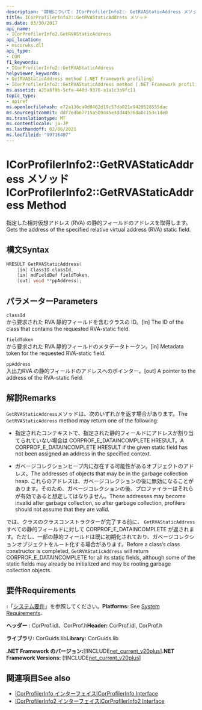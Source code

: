 ```yaml
---
description: '詳細について: ICorProfilerInfo2:: GetRVAStaticAddress メソッド'
title: ICorProfilerInfo2::GetRVAStaticAddress メソッド
ms.date: 03/30/2017
api_name:
- ICorProfilerInfo2.GetRVAStaticAddress
api_location:
- mscorwks.dll
api_type:
- COM
f1_keywords:
- ICorProfilerInfo2::GetRVAStaticAddress
helpviewer_keywords:
- GetRVAStaticAddress method [.NET Framework profiling]
- ICorProfilerInfo2::GetRVAStaticAddress method [.NET Framework profiling]
ms.assetid: a25a8f8b-5cfa-440d-9376-a1a1c3a9fc11
topic_type:
- apiref
ms.openlocfilehash: e72a136ca0d8462d19c57da021e9429528555dac
ms.sourcegitcommit: ddf7edb67715a5b9a45e3dd44536dabc153c1de0
ms.translationtype: MT
ms.contentlocale: ja-JP
ms.lasthandoff: 02/06/2021
ms.locfileid: "99716407"
---
```

# <a name="icorprofilerinfo2getrvastaticaddress-method"></a><span data-ttu-id="099f1-103">ICorProfilerInfo2::GetRVAStaticAddress メソッド</span><span class="sxs-lookup"><span data-stu-id="099f1-103">ICorProfilerInfo2::GetRVAStaticAddress Method</span></span>

<span data-ttu-id="099f1-104">指定した相対仮想アドレス (RVA) の静的フィールドのアドレスを取得します。</span><span class="sxs-lookup"><span data-stu-id="099f1-104">Gets the address of the specified relative virtual address (RVA) static field.</span></span>  
  
## <a name="syntax"></a><span data-ttu-id="099f1-105">構文</span><span class="sxs-lookup"><span data-stu-id="099f1-105">Syntax</span></span>  
  
```cpp  
HRESULT GetRVAStaticAddress(  
    [in] ClassID classId,  
    [in] mdFieldDef fieldToken,  
    [out] void **ppAddress);  
```  
  
## <a name="parameters"></a><span data-ttu-id="099f1-106">パラメーター</span><span class="sxs-lookup"><span data-stu-id="099f1-106">Parameters</span></span>  

 `classId`  
 <span data-ttu-id="099f1-107">から要求された RVA 静的フィールドを含むクラスの ID。</span><span class="sxs-lookup"><span data-stu-id="099f1-107">[in] The ID of the class that contains the requested RVA-static field.</span></span>  
  
 `fieldToken`  
 <span data-ttu-id="099f1-108">から要求された RVA 静的フィールドのメタデータトークン。</span><span class="sxs-lookup"><span data-stu-id="099f1-108">[in] Metadata token for the requested RVA-static field.</span></span>  
  
 `ppAddress`  
 <span data-ttu-id="099f1-109">入出力RVA の静的フィールドのアドレスへのポインター。</span><span class="sxs-lookup"><span data-stu-id="099f1-109">[out] A pointer to the address of the RVA-static field.</span></span>  
  
## <a name="remarks"></a><span data-ttu-id="099f1-110">解説</span><span class="sxs-lookup"><span data-stu-id="099f1-110">Remarks</span></span>  

 <span data-ttu-id="099f1-111">`GetRVAStaticAddress`メソッドは、次のいずれかを返す場合があります。</span><span class="sxs-lookup"><span data-stu-id="099f1-111">The `GetRVAStaticAddress` method may return one of the following:</span></span>  
  
- <span data-ttu-id="099f1-112">指定されたコンテキストで、指定された静的フィールドにアドレスが割り当てられていない場合は CORPROF_E_DATAINCOMPLETE HRESULT。</span><span class="sxs-lookup"><span data-stu-id="099f1-112">A CORPROF_E_DATAINCOMPLETE HRESULT if the given static field has not been assigned an address in the specified context.</span></span>  
  
- <span data-ttu-id="099f1-113">ガベージコレクションヒープ内に存在する可能性があるオブジェクトのアドレス。</span><span class="sxs-lookup"><span data-stu-id="099f1-113">The addresses of objects that may be in the garbage collection heap.</span></span> <span data-ttu-id="099f1-114">これらのアドレスは、ガベージコレクションの後に無効になることがあります。そのため、ガベージコレクションの後、プロファイラーはそれらが有効であると想定してはなりません。</span><span class="sxs-lookup"><span data-stu-id="099f1-114">These addresses may become invalid after garbage collection, so after garbage collection, profilers should not assume that they are valid.</span></span>  
  
 <span data-ttu-id="099f1-115">では、クラスのクラスコンストラクターが完了する前に、 `GetRVAStaticAddress` すべての静的フィールドに対して CORPROF_E_DATAINCOMPLETE が返されます。ただし、一部の静的フィールドは既に初期化されており、ガベージコレクションオブジェクトをルート化する場合があります。</span><span class="sxs-lookup"><span data-stu-id="099f1-115">Before a class’s class constructor is completed, `GetRVAStaticAddress` will return CORPROF_E_DATAINCOMPLETE for all its static fields, although some of the static fields may already be initialized and may be rooting garbage collection objects.</span></span>  
  
## <a name="requirements"></a><span data-ttu-id="099f1-116">要件</span><span class="sxs-lookup"><span data-stu-id="099f1-116">Requirements</span></span>  

 <span data-ttu-id="099f1-117">**:**「[システム要件](../../get-started/system-requirements.md)」を参照してください。</span><span class="sxs-lookup"><span data-stu-id="099f1-117">**Platforms:** See [System Requirements](../../get-started/system-requirements.md).</span></span>  
  
 <span data-ttu-id="099f1-118">**ヘッダー** : CorProf.idl、CorProf.h</span><span class="sxs-lookup"><span data-stu-id="099f1-118">**Header:** CorProf.idl, CorProf.h</span></span>  
  
 <span data-ttu-id="099f1-119">**ライブラリ:** CorGuids.lib</span><span class="sxs-lookup"><span data-stu-id="099f1-119">**Library:** CorGuids.lib</span></span>  
  
 <span data-ttu-id="099f1-120">**.NET Framework のバージョン:**[!INCLUDE[net_current_v20plus](../../../../includes/net-current-v20plus-md.md)]</span><span class="sxs-lookup"><span data-stu-id="099f1-120">**.NET Framework Versions:** [!INCLUDE[net_current_v20plus](../../../../includes/net-current-v20plus-md.md)]</span></span>  
  
## <a name="see-also"></a><span data-ttu-id="099f1-121">関連項目</span><span class="sxs-lookup"><span data-stu-id="099f1-121">See also</span></span>

- [<span data-ttu-id="099f1-122">ICorProfilerInfo インターフェイス</span><span class="sxs-lookup"><span data-stu-id="099f1-122">ICorProfilerInfo Interface</span></span>](icorprofilerinfo-interface.md)
- [<span data-ttu-id="099f1-123">ICorProfilerInfo2 インターフェイス</span><span class="sxs-lookup"><span data-stu-id="099f1-123">ICorProfilerInfo2 Interface</span></span>](icorprofilerinfo2-interface.md)
